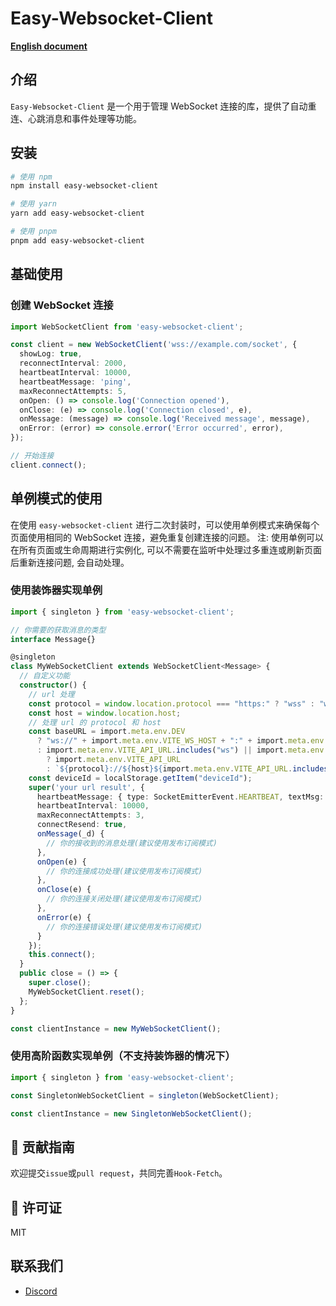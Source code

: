# Easy-Websocket-Client

**[English document](https://github.com/JsonLee12138/easy-websocket-client/blob/main/README.en.md)**

## 介绍

`Easy-Websocket-Client` 是一个用于管理 WebSocket 连接的库，提供了自动重连、心跳消息和事件处理等功能。

## 安装

```bash
# 使用 npm
npm install easy-websocket-client

# 使用 yarn
yarn add easy-websocket-client

# 使用 pnpm
pnpm add easy-websocket-client
```

## 基础使用

### 创建 WebSocket 连接

```typescript
import WebSocketClient from 'easy-websocket-client';

const client = new WebSocketClient('wss://example.com/socket', {
  showLog: true,
  reconnectInterval: 2000,
  heartbeatInterval: 10000,
  heartbeatMessage: 'ping',
  maxReconnectAttempts: 5,
  onOpen: () => console.log('Connection opened'),
  onClose: (e) => console.log('Connection closed', e),
  onMessage: (message) => console.log('Received message', message),
  onError: (error) => console.error('Error occurred', error),
});

// 开始连接
client.connect();
```

## 单例模式的使用

在使用 `easy-websocket-client` 进行二次封装时，可以使用单例模式来确保每个页面使用相同的 WebSocket 连接，避免重复创建连接的问题。
注: 使用单例可以在所有页面或生命周期进行实例化, 可以不需要在监听中处理过多重连或刷新页面后重新连接问题, 会自动处理。

### 使用装饰器实现单例

```typescript
import { singleton } from 'easy-websocket-client';

// 你需要的获取消息的类型
interface Message{}

@singleton
class MyWebSocketClient extends WebSocketClient<Message> {
  // 自定义功能
  constructor() {
    // url 处理
    const protocol = window.location.protocol === "https:" ? "wss" : "ws";
    const host = window.location.host;
    // 处理 url 的 protocol 和 host
    const baseURL = import.meta.env.DEV
      ? "ws://" + import.meta.env.VITE_WS_HOST + ":" + import.meta.env.VITE_PORT + "/ws"
      : import.meta.env.VITE_API_URL.includes("ws") || import.meta.env.VITE_API_URL.includes("http")
        ? import.meta.env.VITE_API_URL
        : `${protocol}://${host}${import.meta.env.VITE_API_URL.includes("/") ? "" : "/"}${import.meta.env.VITE_API_URL}`;
    const deviceId = localStorage.getItem("deviceId");
    super('your url result', {
      heartbeatMessage: { type: SocketEmitterEvent.HEARTBEAT, textMsg: "ping" },
      heartbeatInterval: 10000,
      maxReconnectAttempts: 3,
      connectResend: true,
      onMessage(_d) {
        // 你的接收到的消息处理(建议使用发布订阅模式)
      },
      onOpen(e) {
        // 你的连接成功处理(建议使用发布订阅模式)
      },
      onClose(e) {
        // 你的连接关闭处理(建议使用发布订阅模式)
      },
      onError(e) {
        // 你的连接错误处理(建议使用发布订阅模式)
      }
    });
    this.connect();
  }
  public close = () => {
    super.close();
    MyWebSocketClient.reset();
  };
}

const clientInstance = new MyWebSocketClient();
```

### 使用高阶函数实现单例（不支持装饰器的情况下）

```typescript
import { singleton } from 'easy-websocket-client';

const SingletonWebSocketClient = singleton(WebSocketClient);

const clientInstance = new SingletonWebSocketClient();
```

## 📝 贡献指南
欢迎提交`issue`或`pull request`，共同完善`Hook-Fetch`。

## 📄 许可证

MIT

## 联系我们

- [Discord](https://discord.gg/Ah55KD5d)
